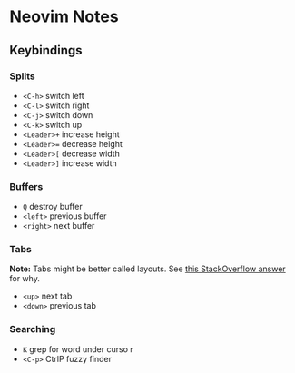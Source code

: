 # Neovim Notes
## Keybindings
### Splits
- `<C-h>` switch left
- `<C-l>` switch right
- `<C-j>` switch down
- `<C-k>` switch up
- `<Leader>+` increase height
- `<Leader>=` decrease height
- `<Leader>[` decrease width
- `<Leader>]` increase width

### Buffers
- `Q` destroy buffer
- `<left>` previous buffer
- `<right>` next buffer

### Tabs
**Note:** Tabs might be better called layouts. See
[this StackOverflow answer](http://stackoverflow.com/a/103590) for why.

- `<up>` next tab
- `<down>` previous tab

### Searching
- `K` grep for word under curso r
- `<C-p>` CtrlP fuzzy finder
